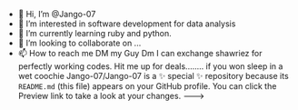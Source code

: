 - 👋 Hi, I’m @Jango-07
- 👀 I’m interested in software development for data analysis
- 🌱 I’m currently learning ruby and python.
- 💞️ I’m looking to collaborate on ...
- 📫 How to reach me DM my Guy Dm
I can exchange shawriez for perfectly working  codes.
Hit me up for deals........ if you won sleep in a wet coochie
Jango-07/Jango-07 is a ✨ special ✨ repository because its `README.md` (this file) appears on your GitHub profile.
You can click the Preview link to take a look at your changes.
--->
